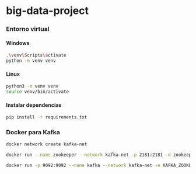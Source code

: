 # big-data-project

### Entorno virtual

#### Windows

```bash
.\venv\Scripts\activate
python -m venv venv
```
#### Linux

```bash
python3 -m venv venv
source venv/bin/activate
```

#### Instalar dependencias

```bash
pip install -r requirements.txt
```



### Docker para Kafka

```bash
docker network create kafka-net
```

```bash
docker run --name zookeeper --network kafka-net -p 2181:2181 -d zookeeper
```

```bash
docker run -p 9092:9092 --name kafka --network kafka-net -e KAFKA_ZOOKEEPER_CONNECT=zookeeper:2181 -e KAFKA_ADVERTISED_LISTENERS=PLAINTEXT://localhost:9092 -e KAFKA_OFFSETS_TOPIC_REPLICATION_FACTOR=1 -d confluentinc/cp-kafka 
```




